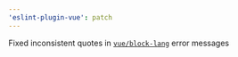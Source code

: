 ```yaml
---
'eslint-plugin-vue': patch
---
```


Fixed inconsistent quotes in [`vue/block-lang`](https://eslint.vuejs.org/rules/block-lang.html) error messages
